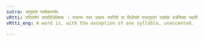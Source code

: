 ```yaml
---
sutra: अनुदात्तं पदमेकवर्जम्
vRtti: परिभाषेयं स्वरविधिविषया । यत्रान्यः स्वर उदात्तः स्वरितो वा विधीयते तत्रानुदात्तं पदमेकं वर्जयित्वा भवतीत्येतदुपस्थितं द्रष्टव्यम् ॥ _Karika_ आगमस्य विकारस्य प्रकृतेः प्रत्ययस्य च । पृथक्स्वरनिवृत्त्यर्थमेकवर्जं पदस्वरः ॥
vRtti_eng: A word is, with the exception of one syllable, unaccented.

---
```


